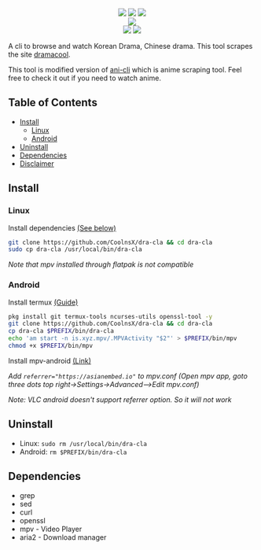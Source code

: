 <p align=center>
<br>
<a href="http://makeapullrequest.com"><img src="https://img.shields.io/badge/PRs-welcome-brightgreen.svg"></a>
<img src="https://img.shields.io/badge/os-linux-brightgreen">
<img src="https://img.shields.io/badge/os-android-brightgreen"></a>
<br>
<a href="https://discord.gg/A4c5UWNk"><img src="https://invidget.switchblade.xyz/A4c5UWNk"></a>
<br>
<a href="https://github.com/CoolnsX"><img src="https://img.shields.io/badge/maintainer-CoolnsX-blue"></a>
<a href="https://github.com/iamchokerman"><img src="https://img.shields.io/badge/maintainer-iamchokerman-blue"></a>

</p>

A cli to browse and watch Korean Drama, Chinese drama. This tool scrapes the site [dramacool](https://dramacool.fo).

This tool is modified version of [ani-cli](https://github.com/pystardust/ani-cli) which is anime scraping tool. Feel free to check it out if you need to watch anime.

## Table of Contents
- [Install](#Installation)
  - [Linux](#Linux)
  - [Android](#Android)
- [Uninstall](#Uninstall)
- [Dependencies](#Dependencies)
- [Disclaimer](./disclaimer.md)

## Install

### Linux

Install dependencies [(See below)](#Dependencies)

```sh
git clone https://github.com/CoolnsX/dra-cla && cd dra-cla
sudo cp dra-cla /usr/local/bin/dra-cla
```

*Note that mpv installed through flatpak is not compatible*

### Android

Install termux [(Guide)](https://termux.com/)

```sh
pkg install git termux-tools ncurses-utils openssl-tool -y
git clone https://github.com/CoolnsX/dra-cla && cd dra-cla
cp dra-cla $PREFIX/bin/dra-cla
echo 'am start -n is.xyz.mpv/.MPVActivity "$2"' > $PREFIX/bin/mpv
chmod +x $PREFIX/bin/mpv
```

Install mpv-android [(Link)](https://play.google.com/store/apps/details?id=is.xyz.mpv)

*Add ```referrer="https://asianembed.io"``` to mpv.conf (Open mpv app, goto three dots top right->Settings->Advanced-->Edit mpv.conf)* 

*Note: VLC android doesn't support referrer option. So it will not work*

## Uninstall

* Linux: ```sudo rm /usr/local/bin/dra-cla```
* Android: ```rm $PREFIX/bin/dra-cla```

## Dependencies

- grep
- sed
- curl
- openssl
- mpv - Video Player
- aria2 - Download manager
